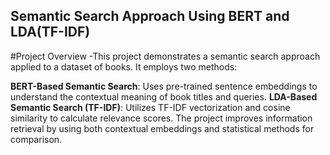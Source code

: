 ## Semantic Search Approach Using BERT and LDA(TF-IDF)
#Project Overview
-This project demonstrates a semantic search approach applied to a dataset of books. It employs two methods:

**BERT-Based Semantic Search**: Uses pre-trained sentence embeddings to understand the contextual meaning of book titles and queries.
**LDA-Based Semantic Search (TF-IDF)**: Utilizes TF-IDF vectorization and cosine similarity to calculate relevance scores.
The project improves information retrieval by using both contextual embeddings and statistical methods for comparison.
